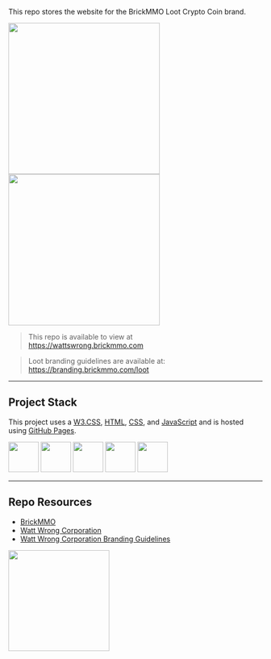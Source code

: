 

This repo stores the website for the BrickMMO Loot Crypto Coin brand. 

<img src="https://branding.brickmmo.com/watts/Watts_Wrong_Logo.jpg" width="300"> <img src="https://branding.brickmmo.com/watts/png/Watts_Wrong_Secondary_Logo.png" width="300">

> This repo is available to view at  
> https://wattswrong.brickmmo.com

> Loot branding guidelines are available at:
> https://branding.brickmmo.com/loot

---

## Project Stack

This project uses a [W3.CSS](https://www.w3schools.com/), [HTML](https://developer.mozilla.org/en-US/docs/Web/HTML), [CSS](https://developer.mozilla.org/en-US/docs/Web/CSS), and [JavaScript](https://developer.mozilla.org/en-US/docs/Web/JavaScript) and is hosted using [GitHub Pages](https://pages.github.com/).

<img src="https://console.codeadam.ca/api/image/w3css" width="60"> <img src="https://console.codeadam.ca/api/image/html" width="60"> <img src="https://console.codeadam.ca/api/image/css" width="60"> <img src="https://console.codeadam.ca/api/image/javascript" width="60"> <img src="https://console.codeadam.ca/api/image/github" width="60">

---

## Repo Resources

* [BrickMMO](https://www.brickmmo.com/)
* [Watt Wrong Corporation](https://wattswrong.brickmmo.com/)
* [Watt Wrong Corporation Branding Guidelines](https://branding.brickmmo.com/watts)

<a href="https://brickmmo.com">
<img src="https://cdn.brickmmo.com/images@1.0.0/brickmmo-logo-coloured-horizontal.png" width="200">
</a>
